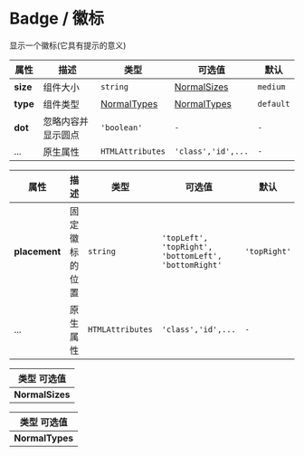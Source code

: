 # Badge / 徽标

显示一个徽标(它具有提示的意义)

<fe-code-show
  title="默认的"
  name="ex-badge-default"
  desc="展示一个数字或者一段文字"
/>

<fe-code-show
  title="类型"
  name="ex-badge-type"
  desc="以不同的色彩表达不同的状态"
/>

<fe-code-show
  title="大小"
  name="ex-badge-size"
  desc="不同大小的徽标组件"
/>

<fe-code-show
  title="锚点"
  name="ex-badge-anchor"
  desc="提供一个固定徽标的容器"
/>

<fe-attributes>
  
<fe-attributes-title title="Badge Props" />

| 属性     | 描述               | 类型                        | 可选值                      | 默认      |
| -------- | ------------------ | --------------------------- | --------------------------- | --------- |
| **size** | 组件大小           | `string`                    | [NormalSizes](#normalsizes) | `medium`  |
| **type** | 组件类型           | [NormalTypes](#normaltypes) | [NormalTypes](#normaltypes) | `default` |
| **dot**  | 忽略内容并显示圆点 | `'boolean'`                 | `-`                         | `-`       |
| ...      | 原生属性           | `HTMLAttributes`            | `'class','id',...`          | `-`       |

</fe-attributes>

<fe-attributes>

<fe-attributes-title title="BadgeAnchor Props" />

| 属性          | 描述           | 类型             | 可选值                                               | 默认         |
| ------------- | -------------- | ---------------- | ---------------------------------------------------- | ------------ |
| **placement** | 固定徽标的位置 | `string`         | `'topLeft', 'topRight', 'bottomLeft', 'bottomRight'` | `'topRight'` |
| ...           | 原生属性       | `HTMLAttributes` | `'class','id',...`                                   | `-`          |

</fe-attributes>

<fe-attributes>

<fe-attributes-title title="NormalSizes" />

| 类型 可选值     |
| --------------- |
| **NormalSizes** | `'mini', 'small', 'medium', 'large'` |

</fe-attributes>

<fe-attributes>

<fe-attributes-title title="NormalTypes" />

| 类型 可选值     |
| --------------- |
| **NormalTypes** | `'default', 'success', 'warning', 'error'` |

</fe-attributes>
